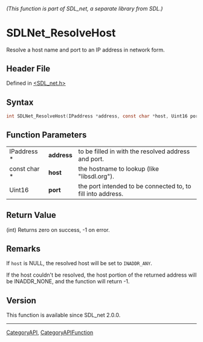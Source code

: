 ###### (This function is part of SDL_net, a separate library from SDL.)
# SDLNet_ResolveHost

Resolve a host name and port to an IP address in network form.

## Header File

Defined in [<SDL_net.h>](https://github.com/libsdl-org/SDL_net/blob/SDL2/include/SDL_net.h)

## Syntax

```c
int SDLNet_ResolveHost(IPaddress *address, const char *host, Uint16 port);
```

## Function Parameters

|              |             |                                                             |
| ------------ | ----------- | ----------------------------------------------------------- |
| IPaddress *  | **address** | to be filled in with the resolved address and port.         |
| const char * | **host**    | the hostname to lookup (like "libsdl.org").                 |
| Uint16       | **port**    | the port intended to be connected to, to fill into address. |

## Return Value

(int) Returns zero on success, -1 on error.

## Remarks

If `host` is NULL, the resolved host will be set to `INADDR_ANY`.

If the host couldn't be resolved, the host portion of the returned address
will be INADDR_NONE, and the function will return -1.

## Version

This function is available since SDL_net 2.0.0.

----
[CategoryAPI](CategoryAPI), [CategoryAPIFunction](CategoryAPIFunction)

